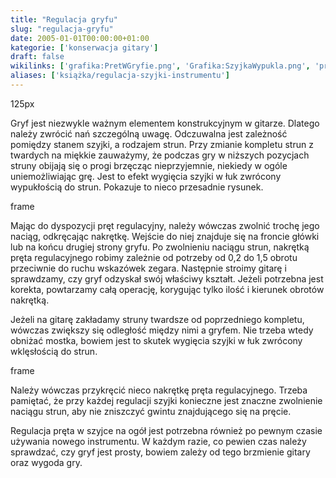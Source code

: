```yaml
---
title: "Regulacja gryfu"
slug: "regulacja-gryfu"
date: 2005-01-01T00:00:00+01:00
kategorie: ['konserwacja gitary']
draft: false
wikilinks: ['grafika:PretWGryfie.png', 'Grafika:SzyjkaWypukla.png', 'pr%C4%99t_regulacyjny', 'struna', 'gryf', 'mostek', 'Grafika:SzyjkaWklesla.png']
aliases: ['książka/regulacja-szyjki-instrumentu']
---
```

125px<!-- link nie odnosił się do niczego -->

Gryf jest niezwykle ważnym elementem konstrukcyjnym w gitarze. Dlatego
należy zwrócić nań szczególną uwagę. Odczuwalna jest zależność pomiędzy
stanem szyjki, a rodzajem strun. Przy zmianie kompletu strun z twardych
na miękkie zauważymy, że podczas gry w niższych pozycjach struny obijają
się o progi brzęcząc nieprzyjemnie, niekiedy w ogóle uniemożliwiając
grę. Jest to efekt wygięcia szyjki w łuk zwrócony wypukłością do strun.
Pokazuje to nieco przesadnie rysunek.

frame<!-- link nie odnosił się do niczego -->

Mając do dyspozycji pręt regulacyjny<!-- link nie odnosił się do niczego -->,
należy wówczas zwolnić trochę jego naciąg, odkręcając nakrętkę. Wejście
do niej znajduje się na froncie główki lub na końcu drugiej strony
gryfu. Po zwolnieniu naciągu strun<!-- link nie odnosił się do niczego -->, nakrętką pręta
regulacyjnego robimy zależnie od potrzeby od 0,2 do 1,5 obrotu
przeciwnie do ruchu wskazówek zegara. Następnie stroimy gitarę i
sprawdzamy, czy gryf<!-- link nie odnosił się do niczego --> odzyskał swój właściwy kształt.
Jeżeli potrzebna jest korekta, powtarzamy całą operację, korygując tylko
ilość i kierunek obrotów nakrętką.

Jeżeli na gitarę zakładamy struny twardsze od poprzedniego kompletu,
wówczas zwiększy się odległość między nimi a gryfem. Nie trzeba wtedy
obniżać mostka<!-- link nie odnosił się do niczego -->, bowiem jest to skutek wygięcia
szyjki w łuk zwrócony wklęsłością do strun.

frame<!-- link nie odnosił się do niczego -->

Należy wówczas przykręcić nieco nakrętkę pręta regulacyjnego. Trzeba
pamiętać, że przy każdej regulacji szyjki konieczne jest znaczne
zwolnienie naciągu strun, aby nie zniszczyć gwintu znajdującego się na
pręcie.

Regulacja pręta w szyjce na ogół jest potrzebna również po pewnym czasie
używania nowego instrumentu. W każdym razie, co pewien czas należy
sprawdzać, czy gryf jest prosty, bowiem zależy od tego brzmienie gitary
oraz wygoda gry.

